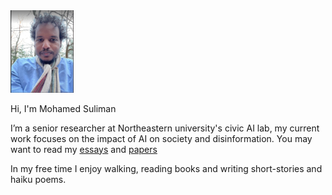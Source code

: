 <img src="assets/css/kambal.png" width="20%" height="20%">
 

Hi, I'm Mohamed Suliman
 
I’m a senior researcher at Northeastern university's civic AI lab, my current work focuses on the impact of AI on society and disinformation. You may want to read my <a href="https://github.com/Kambal85/-----/blob/main/Essays.md">essays</a> and <a href="https://scholar.google.com/citations?hl=en&user=-lJgf38AAAAJ">papers</a>



In my free time I enjoy walking, reading books and writing short-stories and haiku poems. 














 
 

 
 
 
